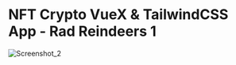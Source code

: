 # NFT Crypto VueX & TailwindCSS App - Rad Reindeers 1


![Screenshot_2](https://user-images.githubusercontent.com/40970351/149689058-1ca9df57-c9c0-452c-b87b-ef1e546799a8.png)
